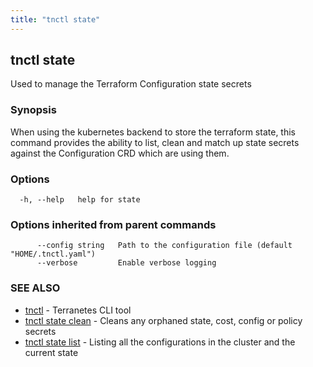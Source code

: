 ```yaml
---
title: "tnctl state"
---
```

## tnctl state

Used to manage the Terraform Configuration state secrets

### Synopsis


When using the kubernetes backend to store the terraform state, this
command provides the ability to list, clean and match up state secrets
against the Configuration CRD which are using them.


### Options

```
  -h, --help   help for state
```

### Options inherited from parent commands

```
      --config string   Path to the configuration file (default "HOME/.tnctl.yaml")
      --verbose         Enable verbose logging
```

### SEE ALSO

* [tnctl](../tnctl)	 - Terranetes CLI tool
* [tnctl state clean](../tnctl_state_clean)	 - Cleans any orphaned state, cost, config or policy secrets
* [tnctl state list](../tnctl_state_list)	 - Listing all the configurations in the cluster and the current state

